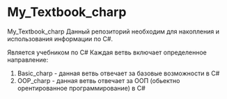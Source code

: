# My_Textbook_charp
My_Textbook_charp Данный репозиторий необходим для накопления и использования информации по C#.

Является учебником по C# Каждая ветвь включает определенное направление:
  1) Basic_charp - данная ветвь отвечает за базовые возможности в C#
  2) OOP_charp - данная ветвь отвечает за ООП (обьектно орентированное программирование) в C#
